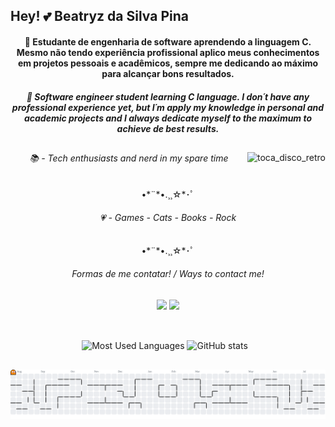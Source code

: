 <h2> Hey! 💕 Beatryz da Silva Pina </h2> 
 <h4 align = "center"> 🍒 Estudante de engenharia de software aprendendo a linguagem C. Mesmo não tendo experiência profissional aplico meus conhecimentos em projetos pessoais e acadêmicos, sempre me dedicando ao máximo para alcançar bons resultados. </h4> 

  <h5 align = "center"> 🍄 Software engineer student learning C language. I don´t have any professional experience yet, but I´m apply my knowledge in personal and academic projects and I always dedicate myself to the maximum to achieve de best results. </h5> 

##
  
  <img align="right" src="https://github.com/user-attachments/assets/80578db5-0249-48dd-ade8-6628387ae60f" alt="toca_disco_retro">

  <section align = "center">
      <h6>📚 - Tech enthusiasts and nerd in my spare time</h6>
  •*¨*•.¸¸☆*･ﾟ
  <h6>💗 - Games - Cats - Books - Rock</h6>
  •*¨*•.¸¸☆*･ﾟ
  <h6>Formas de me contatar! / Ways to contact me!</h6>
   <a href="https://www.instagram.com/bya_pina" target="_blank"><img src="https://img.shields.io/badge/-Instagram-%23E4405F?style=for-the-badge&logo=instagram&logoColor=white"></a>
  <a href="https://www.linkedin.com/in/beatryzpina" target="_blank"><img src="https://img.shields.io/badge/-LinkedIn-%230077B5?style=for-the-badge&logo=LinkedIn&logoColor=white"></a>
   
  ##
  
<div align="center">
 <br> 
   <img 
     height = "130"
     src="https://github-readme-stats.vercel.app/api/top-langs/?username=byapina&layout=compact&langs_count=16&hide_border=true&locale=pt-br&bg_color=000000&text_color=800000&icon_color=800000&title_color=800000&card_width=290"" alt="Most Used Languages">
  <img 
   height="150" 
   style="padding-right: 10px;" 
   src="https://github-readme-stats.vercel.app/api?username=byapina&show_icons=true&locale=pt-br&hide_border=true&bg_color=000000&text_color=800000&icon_color=800000&title_color=800000" alt="GitHub stats">

 
</div> 


##

  <picture>
  <source media="(prefers-color-scheme: dark)" srcset="https://raw.githubusercontent.com/byapina/byapina/output/pacman-contribution-graph-dark.svg">
  <source media="(prefers-color-scheme: light)" srcset="https://raw.githubusercontent.com/byapina/byapina/output/pacman-contribution-graph.svg">
  <img alt="pacman contribution graph" src="https://raw.githubusercontent.com/byapina/byapina/output/pacman-contribution-graph.svg">
</picture>
  




